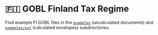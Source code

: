 # 🇫🇮 GOBL Finland Tax Regime

Find example FI GOBL files in the [`examples`](../../examples/fi) (uncalculated documents) and [`examples/out`](../../examples/fi/out) (calculated envelopes) subdirectories.
